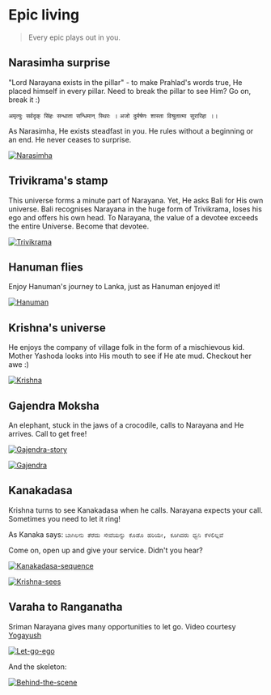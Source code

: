 # Epic living

> Every epic plays out in you.

## Narasimha surprise

"Lord Narayana exists in the pillar" - to make Prahlad's words true,
He placed himself in every pillar.
Need to break the pillar to see Him? Go on, break it :)

`अमृत्युः सर्वदृक् सिंहः सन्धाता सन्धिमान् स्थिरः ।`
`अजो दुर्मर्षणः शास्ता विश्रुतात्मा सुरारिहा ।।`

As Narasimha, He exists steadfast in you.
He rules without a beginning or an end. He never ceases to surprise.

[![Narasimha](https://img.youtube.com/vi/PjPWgdPdieo/0.jpg)](https://www.youtube.com/watch?v=PjPWgdPdieo)

## Trivikrama's stamp

This universe forms a minute part of Narayana.
Yet, He asks Bali for His own universe.
Bali recognises Narayana in the huge form of Trivikrama,
loses his ego and offers his own head.
To Narayana, the value of a devotee exceeds the entire Universe. Become that devotee.

[![Trivikrama](https://img.youtube.com/vi/6JlNsfA-2pY/0.jpg)](https://www.youtube.com/watch?v=6JlNsfA-2pY)

## Hanuman flies

Enjoy Hanuman's journey to Lanka, just as Hanuman enjoyed it!

[![Hanuman](https://img.youtube.com/vi/mtkjpxaJOhI/0.jpg)](https://www.youtube.com/watch?v=mtkjpxaJOhI)

## Krishna's universe

He enjoys the company of village folk in the form of a mischievous kid.
Mother Yashoda looks into His mouth to see if He ate mud.
Checkout her awe :)

[![Krishna](https://img.youtube.com/vi/UZ7MBGPtXBg/0.jpg)](https://www.youtube.com/watch?v=UZ7MBGPtXBg)

## Gajendra Moksha

An elephant, stuck in the jaws of a crocodile, calls to Narayana and He arrives.
Call to get free!

[![Gajendra-story](https://img.youtube.com/vi/X7rOZ1SaFoI/0.jpg)](https://www.youtube.com/watch?v=X7rOZ1SaFoI)

[![Gajendra](https://img.youtube.com/vi/1KqJu-tth_c/0.jpg)](https://www.youtube.com/watch?v=1KqJu-tth_c)

## Kanakadasa

Krishna turns to see Kanakadasa when he calls. Narayana expects your call.
Sometimes you need to let it ring!

As Kanaka says:
`ಬಾಗಿಲನು ತೆರೆದು ಸೇವೆಯನ್ನು ಕೊಡೊ ಹರಿಯೇ, ಕೂಗಿದರು ಧ್ವನಿ ಕೆಳಲಿಲ್ಲವೆ`

Come on, open up and give your service. Didn't you hear?

[![Kanakadasa-sequence](https://img.youtube.com/vi/ItrnnqIhhGI/0.jpg)](https://www.youtube.com/watch?v=ItrnnqIhhGI)

[![Krishna-sees](https://img.youtube.com/vi/Cs57pRloChs/0.jpg)](https://www.youtube.com/watch?v=Cs57pRloChs)

## Varaha to Ranganatha

Sriman Narayana gives many opportunities to let go. Video courtesy [Yogayush](https://www.instagram.com/yogaayush/)

[![Let-go-ego](https://img.youtube.com/vi/LN_bylRMHGM/0.jpg)](https://www.youtube.com/watch?v=LN_bylRMHGM)

And the skeleton:

[![Behind-the-scene](https://img.youtube.com/vi/KosjoKLuTc4/0.jpg)](https://www.youtube.com/watch?v=KosjoKLuTc4)
